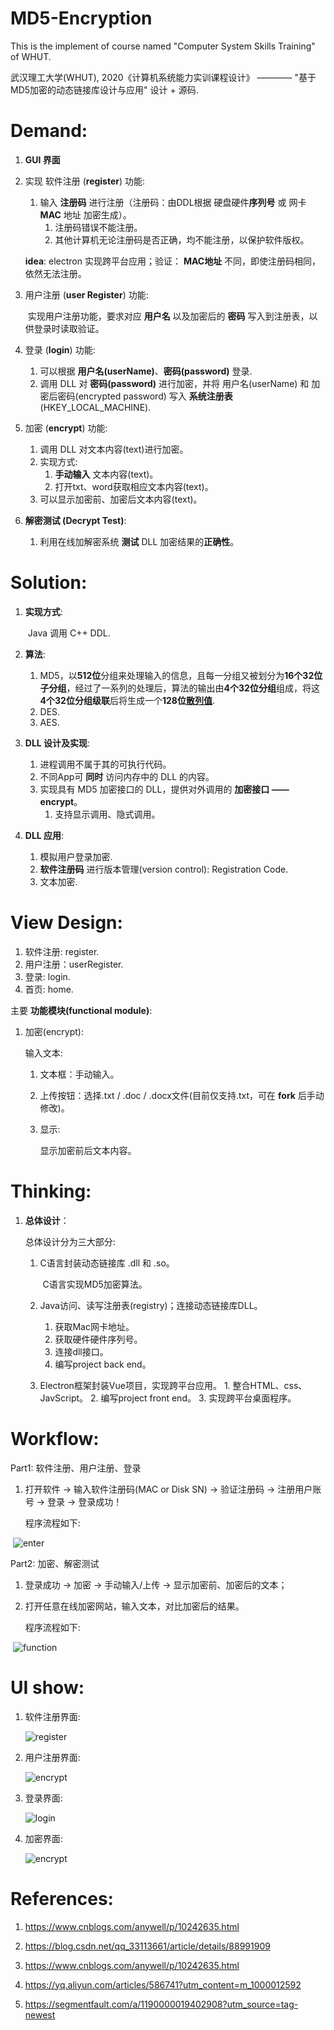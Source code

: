 # MD5-Encryption
This is the implement of course named "Computer System Skills Training" of WHUT.

武汉理工大学(WHUT), 2020《计算机系统能力实训课程设计》 ———— "基于MD5加密的动态链接库设计与应用" 设计 + 源码.

# Demand:

1. **GUI 界面**

2. 实现 软件注册 (**register**) 功能:

   1. 输入 **注册码** 进行注册（注册码：由DDL根据 硬盘硬件**序列号** 或 网卡 **MAC** 地址 加密生成）。
      1. 注册码错误不能注册。
      2. 其他计算机无论注册码是否正确，均不能注册，以保护软件版权。

   **idea**: electron 实现跨平台应用；验证： **MAC地址** 不同，即使注册码相同，依然无法注册。

3. 用户注册 (**user Register**) 功能: 

   ​	实现用户注册功能，要求对应 **用户名** 以及加密后的 **密码** 写入到注册表，以供登录时读取验证。

4. 登录 (**login**) 功能: 

   1. 可以根据 **用户名(userName)**、**密码(password)** 登录.
   2. 调用 DLL 对 **密码(password)** 进行加密，并将 用户名(userName) 和 加密后密码(encrypted password) 写入 **系统注册表**(HKEY_LOCAL_MACHINE).

5. 加密 (**encrypt**) 功能:

   1. 调用 DLL 对文本内容(text)进行加密。
   2. 实现方式: 
      1. **手动输入** 文本内容(text)。
      2. 打开txt、word获取相应文本内容(text)。
   3. 可以显示加密前、加密后文本内容(text)。

6. **解密测试 (Decrypt Test)**: 

   1. 利用在线加解密系统 **测试** DLL 加密结果的**正确性**。



# Solution:

1. **实现方式**: 

   ​    Java 调用 C++ DDL.

2. **算法**: 

   1. MD5，以**512位**分组来处理输入的信息，且每一分组又被划分为**16个32位子分组**，经过了一系列的处理后，算法的输出由**4个32位分组**组成，将这**4个32位分组级联**后将生成一个**128位[散列值](https://baike.baidu.com/item/散列值/10398613)**.
   2. DES.
   3. AES.

3. **DLL 设计及实现**:

   1. 进程调用不属于其的可执行代码。
   2. 不同App可 **同时** 访问内存中的 DLL 的内容。
   3. 实现具有 MD5 加密接口的 DLL，提供对外调用的 **加密接口 —— encrypt**。
      1. 支持显示调用、隐式调用。

4. **DLL 应用**:

   1. 模拟用户登录加密.
   2. **软件注册码** 进行版本管理(version control): Registration Code.
   3. 文本加密.



# View Design:

 1. 软件注册: register.
 2. 用户注册：userRegister.
 3. 登录: login.
 4. 首页: home.

 主要 **功能模块(functional module)**:
1. 加密(encrypt):

   输入文本:

   1. 文本框：手动输入。
   2. 上传按钮：选择.txt / .doc / .docx文件(目前仅支持.txt，可在 **fork** 后手动修改)。

   1. 显示:

         显示加密前后文本内容。



# Thinking:

 1. **总体设计**：

    总体设计分为三大部分:

      1. C语言封装动态链接库 .dll 和 .so。
    
         ​	C语言实现MD5加密算法。
    
      2. Java访问、读写注册表(registry)；连接动态链接库DLL。
          	1. 获取Mac网卡地址。
         2. 获取硬件硬件序列号。
         3. 连接dll接口。
         4. 编写project back end。
    
      3. Electron框架封装Vue项目，实现跨平台应用。
              	1. 整合HTML、css、JavScript。
           	2. 编写project front end。
           	3. 实现跨平台桌面程序。

# Workflow:

Part1: 软件注册、用户注册、登录

1. 打开软件 → 输入软件注册码(MAC or Disk SN) → 验证注册码 → 注册用户账号 → 登录 → 登录成功！

   程序流程如下:

​	![enter](https://github.com/RaySunWHUT/MD5-Encryption/blob/master/assets/enter.png)



Part2: 加密、解密测试

 1. 登录成功 → 加密 → 手动输入/上传  → 显示加密前、加密后的文本； 

 2. 打开任意在线加密网站，输入文本，对比加密后的结果。

    程序流程如下:

​	![function](https://github.com/RaySunWHUT/MD5-Encryption/blob/master/assets/function.png)



# UI show:

1. 软件注册界面:

   

   ![register](https://github.com/RaySunWHUT/MD5-Encryption/blob/master/assets/register.png)

   

2. 用户注册界面:

   

   ![encrypt](https://github.com/RaySunWHUT/MD5-Encryption/blob/master/assets/user_register.png)

   

3. 登录界面:

   

   ![login](https://github.com/RaySunWHUT/MD5-Encryption/blob/master/assets/login.png)

   

4. 加密界面:

   

   ![encrypt](https://github.com/RaySunWHUT/MD5-Encryption/blob/master/assets/home.png)

# References:
1. https://www.cnblogs.com/anywell/p/10242635.html

2. https://blog.csdn.net/qq_33113661/article/details/88991909

3. https://www.cnblogs.com/anywell/p/10242635.html

4. https://yq.aliyun.com/articles/586741?utm_content=m_1000012592

5. https://segmentfault.com/a/1190000019402908?utm_source=tag-newest




